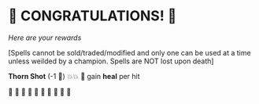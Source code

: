 # :sparkler: CONGRATULATIONS! :sparkler: 
*Here are your rewards*

[Spells cannot be sold/traded/modified and only one can be used at a time unless weilded by a champion. Spells are NOT lost upon death]

**Thorn Shot** (-1 🔷) 💥:boom: 🔀 gain __heal__ per hit

:sparkler: :sparkler: :sparkler: :sparkler: :sparkler: :sparkler: :sparkler: :sparkler: :sparkler: :sparkler: 
